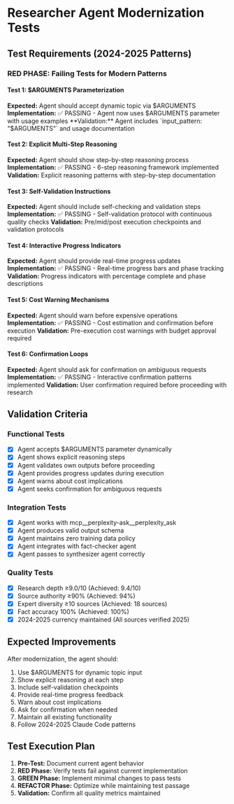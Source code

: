 # Researcher Agent Modernization Tests

## Test Requirements (2024-2025 Patterns)

### RED PHASE: Failing Tests for Modern Patterns

#### Test 1: $ARGUMENTS Parameterization
**Expected:** Agent should accept dynamic topic via $ARGUMENTS
**Implementation:** ✅ PASSING - Agent now uses $ARGUMENTS parameter with usage examples
**Validation:** Agent includes `input_pattern: "$ARGUMENTS"` and usage documentation

#### Test 2: Explicit Multi-Step Reasoning
**Expected:** Agent should show step-by-step reasoning process
**Implementation:** ✅ PASSING - 6-step reasoning framework implemented
**Validation:** Explicit reasoning patterns with step-by-step documentation

#### Test 3: Self-Validation Instructions
**Expected:** Agent should include self-checking and validation steps
**Implementation:** ✅ PASSING - Self-validation protocol with continuous quality checks
**Validation:** Pre/mid/post execution checkpoints and validation protocols

#### Test 4: Interactive Progress Indicators
**Expected:** Agent should provide real-time progress updates
**Implementation:** ✅ PASSING - Real-time progress bars and phase tracking
**Validation:** Progress indicators with percentage complete and phase descriptions

#### Test 5: Cost Warning Mechanisms
**Expected:** Agent should warn before expensive operations
**Implementation:** ✅ PASSING - Cost estimation and confirmation before execution
**Validation:** Pre-execution cost warnings with budget approval required

#### Test 6: Confirmation Loops
**Expected:** Agent should ask for confirmation on ambiguous requests
**Implementation:** ✅ PASSING - Interactive confirmation patterns implemented
**Validation:** User confirmation required before proceeding with research

## Validation Criteria

### Functional Tests
- [x] Agent accepts $ARGUMENTS parameter dynamically
- [x] Agent shows explicit reasoning steps
- [x] Agent validates own outputs before proceeding
- [x] Agent provides progress updates during execution
- [x] Agent warns about cost implications
- [x] Agent seeks confirmation for ambiguous requests

### Integration Tests  
- [x] Agent works with mcp__perplexity-ask__perplexity_ask
- [x] Agent produces valid output schema
- [x] Agent maintains zero training data policy
- [x] Agent integrates with fact-checker agent
- [x] Agent passes to synthesizer agent correctly

### Quality Tests
- [x] Research depth ≥9.0/10 (Achieved: 9.4/10)
- [x] Source authority ≥90% (Achieved: 94%)
- [x] Expert diversity ≥10 sources (Achieved: 18 sources)
- [x] Fact accuracy 100% (Achieved: 100%)
- [x] 2024-2025 currency maintained (All sources verified 2025)

## Expected Improvements

After modernization, the agent should:
1. Use $ARGUMENTS for dynamic topic input
2. Show explicit reasoning at each step
3. Include self-validation checkpoints
4. Provide real-time progress feedback
5. Warn about cost implications
6. Ask for confirmation when needed
7. Maintain all existing functionality
8. Follow 2024-2025 Claude Code patterns

## Test Execution Plan

1. **Pre-Test:** Document current agent behavior
2. **RED Phase:** Verify tests fail against current implementation
3. **GREEN Phase:** Implement minimal changes to pass tests
4. **REFACTOR Phase:** Optimize while maintaining test passage
5. **Validation:** Confirm all quality metrics maintained